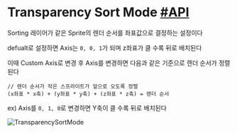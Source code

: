 # Transparency Sort Mode [#API](https://docs.unity3d.com/2020.3/Documentation/ScriptReference/TransparencySortMode.html)
Sorting 레이어가 같은 Sprite의 렌더 순서를 좌표값으로 결정하는 설정이다

defualt로 설정하면 Axis는 `0, 0, 1`가 되며 z좌표가 클 수록 뒤로 배치된다

이때 Custom Axis로 변경 후 Axis를 변경하면 다음과 같은 기준으로 렌더 순서가 정렬된다
```
// 렌더 순서가 작은 스프라이트가 앞으로 오도록 정렬
(x좌표 * x축) + (y좌표 * y축) + (z좌표 * z축) = 렌더 순서
```
ex) Axis를 `0, 1, 0`로 변경하면 Y축이 클 수록 뒤로 배치된다  

![TransparencySortMode](https://user-images.githubusercontent.com/37904040/129332847-244e8cd0-99c9-463c-abf7-2d3cae92f6af.jpg)
